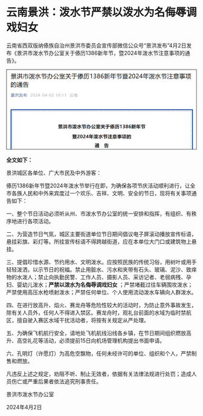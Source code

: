 # 云南景洪：泼水节严禁以泼水为名侮辱调戏妇女

云南省西双版纳傣族自治州景洪市委员会宣传部微信公众号“景洪发布”4月2日发布《景洪市泼水节办公室关于傣历1386新年节，暨2024年泼水节注意事项的通告》。

![d9b658e35234308a3b564bde3d9f4127.jpg](https://raw.githubusercontent.com/qqhsx/qqnews_image/main/2024/04/05/云南景洪：泼水节严禁以泼水为名侮辱调戏妇女/d9b658e35234308a3b564bde3d9f4127.jpg)

**全文如下：**

景洪城区各单位、广大市民及中外游客：

傣历1386新年节暨2024年泼水节举行在即，为确保各项节庆活动顺利进行，让全市各族人民和中外来宾度过一个欢乐、吉祥、文明、安全的节日，现将有关事项通告如下：

一、整个节日活动必须听从州、市泼水节办公室的统一安排和指挥，有组织、有秩序地进行各项活动。

二、为营造节日气氛，城区主要街道单位节日期间倡议电子屏滚动播放宣传标语，悬挂彩旗、彩灯等。所挂宣传标语不得跨越街道，应在本单位大门口或建筑物上悬挂。

三、提倡珍惜水源、节约用水、文明泼水。应按照民族的传统习俗，用树叶或用手轻轻泼洒，以示节日的祝福。禁止用脏水、污水和夹带有石头、玻璃、泥沙、致痒物的水泼人；禁止向执勤民警、工作人员、摄影人员、采访记者、老弱病残、孕妇、婴幼儿泼水；**严禁以泼水为名侮辱调戏妇女**
；严禁堵截过往车辆围攻泼水；严禁使用高压水枪喷射泼水；严禁任何单位、个人使用流动泼水车辆向人群泼水。

四、在进行放高升、焰火、赛龙舟等危险性较大的活动时，为防止意外事故发生，除有关人员外，任何人不得进入禁区。赛龙舟时，观礼台前面的水域为临时禁航区，擅自驶入赛区水域干扰活动者，将按有关规定从严处理。

五、为确保飞机航行安全，请地处飞机航线沿线各乡镇，在节日期间组织燃放高升、高空礼花等活动，必须提前15日向机场管理机构提出书面申请。

六、孔明灯（许愿灯）为高危空飘物，任何未经许可的单位、组织和个人，严禁制售和燃放。

凡违反上述之规定，劝阻不听、制止无效者，依据有关法律法规进行处罚；造成人员伤亡或严重后果者依法追究刑事责任。

景洪市泼水节办公室

2024年4月2日

